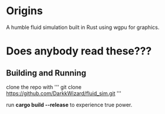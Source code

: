 # Origins
A humble fluid simulation built in Rust using wgpu for graphics. 

# Does anybody read these???

## Building and Running
clone the repo with 
'''
git clone https://github.com/DarkkWizard/fluid_sim.git 
'''

run **cargo build --release** to experience true power. 
